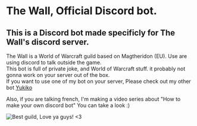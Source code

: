 # The Wall, Official Discord bot.
## This is a Discord bot made specificly for The Wall's discord server.
The Wall is a World of Warcraft guild based on Magtheridon (EU). Use are using discord to talk outside the game.  
This bot is full of private joke, and World of Warcraft stuff. it probably not gonna work on your server out of the box.  
If you want to use one of my bot on your server, Please check out my other bot [Yukiko](https://github.com/Asthriona/AsthriModBot/)

Also, if you are talking french, I'm making a video series about "How to make your own discord bot" You can take a look :)

![Best guild, Love ya guys! <3](https://cdn.asthriona.com/TWGithub.png)